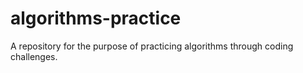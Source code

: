 # algorithms-practice
A repository for the purpose of practicing algorithms through coding challenges.
